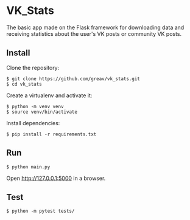 VK_Stats
======

The basic app made on the Flask framework for downloading data and receiving statistics about the user's VK posts or community VK posts.

Install
-------
Clone the repository:

    $ git clone https://github.com/greav/vk_stats.git
    $ cd vk_stats

Create a virtualenv and activate it:

    $ python -m venv venv
    $ source venv/bin/activate

Install dependencies:

    $ pip install -r requirements.txt


Run
---

    $ python main.py


Open http://127.0.0.1:5000 in a browser.


Test
----

    $ python -m pytest tests/
